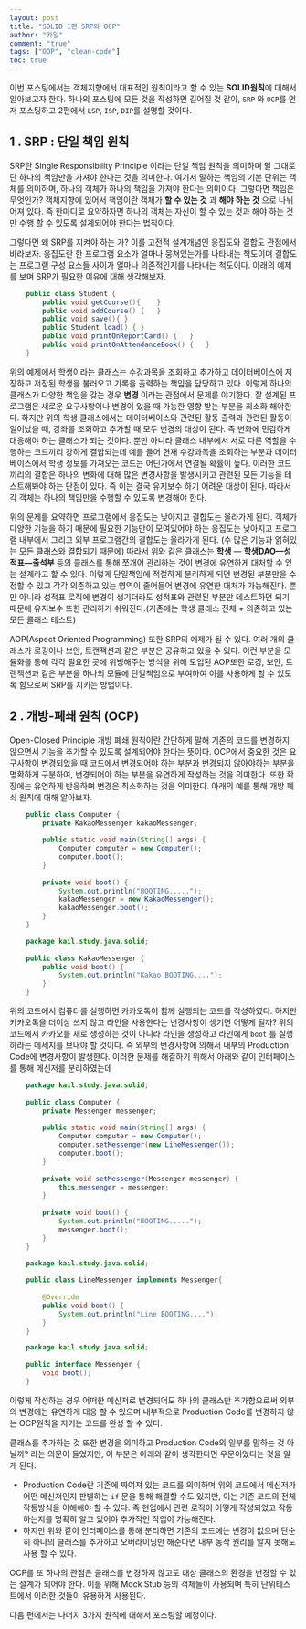 ```yaml
---
layout: post
title: "SOLID 1편 SRP와 OCP"
author: "카일"
comment: "true"
tags: ["OOP", "clean-code"]
toc: true
---
```


이번 포스팅에서는 객체지향에서 대표적인 원칙이라고 할 수 있는 **SOLID원칙**에 대해서 알아보고자 한다. 하나의 포스팅에 모든 것을 작성하면 길어질 것 같아, `SRP` 와 `OCP`를 먼저 포스팅하고 2편에서 `LSP`, `ISP`, `DIP`를 설명할 것이다. 

## 1 . SRP : 단일 책임 원칙

SRP란 Single Responsibility Principle 이라는 단일 책임 원칙을 의미하며 말 그대로 단 하나의 책임만을 가져야 한다는 것을 의미한다. 여기서 말하는 책임의 기본 단위는 객체를 의미하며, 하나의 객체가 하나의 책임을 가져야 한다는 의미이다. 그렇다면 책임은 무엇인가? 객체지향에 있어서 책임이란 객체가 **할 수 있는 것** 과 **해야 하는 것** 으로 나뉘어져 있다. 즉 한마디로 요약하자면 하나의 객체는 자신이 할 수 있는 것과 해야 하는 것만 수행 할 수 있도록 설계되어야 한다는 법칙이다. 

그렇다면 왜 SRP를 지켜야 하는 가? 이를 고전적 설계개념인 응집도와 결합도 관점에서 바라보자. 응집도란 한 프로그램 요소가 얼마나 뭉쳐있는가를 나타내는 척도이며 결합도는 프로그램 구성 요소들 사이가 얼마나 의존적인지를 나타내는 척도이다. 아래의 예제를 보며 SRP가 필요한 이유에 대해 생각해보자.
```java
    public class Student {
    	public void getCourse(){	}
    	public void addCourse() {	}
    	public void save(){	}
    	public Student load() {	}
    	public void printOnReportCard() {	}
    	public void printOnAttendanceBook() {	}
    }
```
위의 예제에서 학생이라는 클래스는 수강과목을 조회하고 추가하고 데이터베이스에 저장하고 저장된 학생을 불러오고 기록을 출력하는 책임을 담당하고 있다. 이렇게 하나의 클래스가 다양한 책임을 갖는 경우 **변경** 이라는 관점에서 문제를 야기한다. 잘 설계된 프로그램은 새로운 요구사항이나 변경이 있을 때 가능한 영향 받는 부분을 최소화 해야한다. 하지만 위의 학생 클래스에서는 데이터베이스와 관련된 활동 출력과 관련된 활동이 일어났을 때, 강좌를 조회하고 추가할 때 모두 변경의 대상이 된다. 즉 변화에 민감하게 대응해야 하는 클래스가 되는 것이다. 뿐만 아니라 클래스 내부에서 서로 다른 역할을 수행하는 코드끼리 강하게 결합되는데 예를 들어 현재 수강과목을 조회하는 부분과 데이터베이스에서 학생 정보를 가져오는 코드는 어딘가에서 연결될 확률이 높다. 이러한 코드끼리의 결합은 하나의 변화에 대해 많은 변경사항을 발생시키고 관련된 모든 기능을 테스트해봐야 하는 단점이 있다. 즉 이는 결국 유지보수 하기 어려운 대상이 된다. 따라서 각 객체는 하나의 책임만을 수행할 수 있도록 변경해야 한다. 

위의 문제를 요약하면 프로그램에서 응집도는 낮아지고 결합도는 올라가게 된다. 객체가 다양한 기능을 하기 때문에 필요한 기능만이 모여있어야 하는 응집도는 낮아지고 프로그램 내부에서 그리고 외부 프로그램간의 결합도는 올라가게 된다. (수 많은 기능과 얽혀있는 모든 클래스와 결합되기 때문에) 따라서 위와 같은 클래스는 **학생** — **학생DAO—성적표—출석부** 등의 클래스를 통해 쪼개어 관리하는 것이 변경에 유연하게 대처할 수 있는 설계라고 할 수  있다. 이렇게 단일책임에 적절하게 분리하게 되면 변경된 부분만을 수정할 수 있고 각각 의존하고 있는 영역이 줄어들어 변경에 유연한 대처가 가능해진다. 뿐만 아니라 성적표 로직에 변경이 생기더라도 성적표와 관련된 부분만 테스트하면 되기 때문에 유지보수 또한 관리하기 쉬워진다.(기존에는 학생 클래스 전체 + 의존하고 있는 모든 클래스 테스트)

AOP(Aspect Oriented Programming) 또한 SRP의 예제가 될 수 있다. 여러 개의 클래스가 로깅이나 보안, 트랜잭션과 같은 부분은 공유하고 있을 수 있다. 이런 부분을 모듈화를 통해 각각 필요한 곳에 위빙해주는 방식을 위해 도입된 AOP또한 로깅, 보안, 트랜잭션과 같은 부분을 하나의 모듈에 단일책임으로 부여하여 이를 사용하게 할 수 있도록 함으로써 SRP를 지키는 방법이다.

## 2 . 개방-폐쇄 원칙 (OCP)

Open-Closed Principle 개방 폐쇄 원칙이란 간단하게 말해 기존의 코드를 변경하지 않으면서 기능을 추가할 수 있도록 설계되어야 한다는 뜻이다. OCP에서 중요한 것은 요구사항이 변경되었을 때 코드에서 변경되어야 하는 부분과 변경되지 않아야하는 부분을 명확하게 구분하여,  변경되어야 하는 부분을 유연하게 작성하는 것을 의미한다. 또한 확장에는 유연하게 반응하며 변경은 최소화하는 것을 의미한다. 아래의 예를 통해 개방 폐쇠 원칙에 대해 알아보자.

```java    
    public class Computer {
    	private KakaoMessenger kakaoMessenger;
    	
    	public static void main(String[] args) {
    		Computer computer = new Computer();
    		computer.boot();
    	}
    
    	private void boot() {
    		System.out.println("BOOTING.....");
    		kakaoMessenger = new KakaoMessenger();
    		kakaoMessenger.boot();
    	}
    }
```
```java
    package kail.study.java.solid;
    
    public class KakaoMessenger {
    	public void boot() {
    		System.out.println("Kakao BOOTING....");
    	}
    }
```
위의 코드에서 컴퓨터를 실행하면 카카오톡이 함께 실행되는 코드를 작성하였다. 하지만 카카오톡을 더이상 쓰지 않고 라인을 사용한다는 변경사항이 생기면 어떻게 될까? 위의 코드에서 카카오를 새로 생성하는 것이 아니라 라인을 생성하고 라인에게 `boot` 를 실행하라는 메세지를 보내야 할 것이다. 즉 외부의 변경사항에 의해서 내부의 Production Code에 변경사항이 발생한다. 이러한 문제를 해결하기 위해서 아래와 같이 인터페이스를 통해 메신저를 분리하였는데
```java
    package kail.study.java.solid;
    
    public class Computer {
    	private Messenger messenger;
    	
    	public static void main(String[] args) {
    		Computer computer = new Computer();
    		computer.setMessenger(new LineMessenger());
    		computer.boot();
    	}
    
    	private void setMessenger(Messenger messenger) {
    		this.messenger = messenger;
    	}
    
    	private void boot() {
    		System.out.println("BOOTING.....");
    		messenger.boot();
    	}
    }
```
```java
    package kail.study.java.solid;
    
    public class LineMessenger implements Messenger{
    
    	@Override
    	public void boot() {
    		System.out.println("Line BOOTING....");
    	}
    }
```
```java
    package kail.study.java.solid;
    
    public interface Messenger {
    	void boot();
    }
```
이렇게 작성하는 경우 어떠한 메신저로 변경되어도 하나의 클래스만 추가함으로써 외부의 변경에는 유연하게 대응 할 수 있으며 내부적으로 Production Code를 변경하지 않는 OCP원칙을 지키는 코드를 완성 할 수 있다.

클래스를 추가하는 것 또한 변경을 의미하고 Production Code의 일부를 말하는 것 아닐까? 라는 의문이 들었지만, 이 부분은 아래와 같이 생각한다면 우문이었다는 것을 알게 된다.

- Production Code란 기존에 짜여져 있는 코드를 의미하며 위의 코드에서 메신저가 어떤 메신저인지 판별하는 `if` 문을 통해 해결할 수도 있지만, 이는 기존 코드의 전체 작동방식을 이해해야 할 수 있다. 즉 현업에서 관련 로직이 어떻게 작성되었고 작동하는지를 명확히 알고 있어야 추가적인 작업이 가능해진다.
- 하지만 위와 같이 인터페이스를 통해 분리하면 기존의 코드에는 변경이 없으며 단순히 하나의 클래스를 추가하고 오버라이딩만 해준다면 내부 동작 원리를 알지 못해도 사용 할 수 있다.

OCP를 또 하나의 관점은 클래스를 변경하지 않고도 대상 클래스의 환경을 변경할 수 있는 설계가 되어야 한다. 이를 위해 Mock Stub 등의 객체들이 사용되며 특히 단위테스트에서 이러한 것들이 유용하게 사용된다. 

다음 편에서는 나머지 3가지 원칙에 대해서 포스팅할 예정이다.

